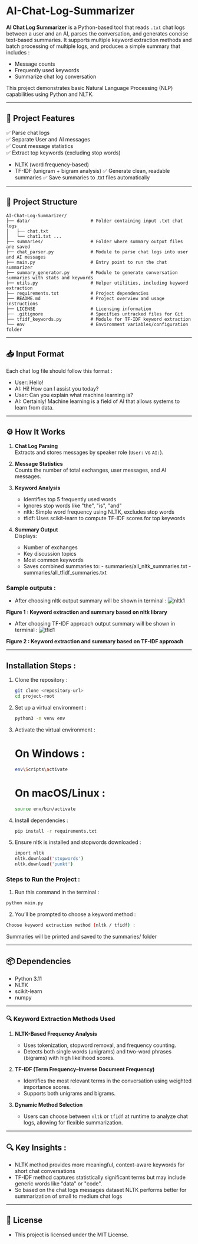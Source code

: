 # **AI-Chat-Log-Summarizer**

**AI Chat Log Summarizer** is a Python-based tool that reads `.txt` chat logs between a user and an AI, parses the conversation, and generates concise text-based summaries. It supports multiple keyword extraction methods and batch processing of multiple logs, and produces a simple summary that includes :

- Message counts
- Frequently used keywords
- Summarize chat log conversation

This project demonstrates basic Natural Language Processing (NLP) capabilities using Python and NLTK.

---

## 📌 **Project Features**

✅ Parse chat logs  
✅ Separate User and AI messages  
✅ Count message statistics  
✅ Extract top keywords (excluding stop words)  
   - NLTK (word frequency-based)
   - TF-IDF (unigram + bigram analysis)
✅ Generate clean, readable summaries
✅ Save summaries to .txt files automatically 

--- 

## 📂 **Project Structure**

```text
AI-Chat-Log-Summarizer/
├── data/                       # Folder containing input .txt chat logs
│   ├── chat.txt
│   └── chat1.txt ...
├── summaries/                  # Folder where summary output files are saved
├── chat_parser.py              # Module to parse chat logs into user and AI messages
├── main.py                     # Entry point to run the chat summarizer
├── summary_generator.py        # Module to generate conversation summaries with stats and keywords
├── utils.py                    # Helper utilities, including keyword extraction
├── requirements.txt            # Project dependencies
├── README.md                   # Project overview and usage instructions
├── LICENSE                     # Licensing information
├── .gitignore                  # Specifies untracked files for Git
├── tfidf_keywords.py           # Module for TF-IDF keyword extraction
└── env                         # Environment variables/configuration folder

```
---

## 📥 **Input Format**

Each chat log file should follow this format :

- User: Hello!
- AI: Hi! How can I assist you today?
- User: Can you explain what machine learning is?
- AI: Certainly! Machine learning is a field of AI that allows systems to learn from data.

---

## ⚙️ **How It Works**

1. **Chat Log Parsing**  
   Extracts and stores messages by speaker role (`User:` vs `AI:`).

2. **Message Statistics**  
   Counts the number of total exchanges, user messages, and AI messages.

3. **Keyword Analysis**  
   - Identifies top 5 frequently used words  
   - Ignores stop words like "the", "is", "and"
   - nltk: Simple word frequency using NLTK, excludes stop words 
   - tfidf: Uses scikit-learn to compute TF-IDF scores for top keywords

4. **Summary Output**  
   Displays:
   - Number of exchanges  
   - Key discussion topics  
   - Most common keywords
   - Saves combined summaries to:
         - summaries/all_nltk_summaries.txt 
         - summaries/all_tfidf_summaries.txt

### **Sample outputs :**
- After choosing nltk output summary will be shown in terminal :
![nltk1](https://github.com/user-attachments/assets/628db039-ff11-48ba-afca-9b860e9f188d)

**Figure 1 : Keyword extraction and summary based on nltk library**


- After choosing TF-IDF approach output summary will be shown in terminal :
![tfid1](https://github.com/user-attachments/assets/f3b831bf-9611-432b-a4e1-578dbdd7bdfe)

**Figure 2 : Keyword extraction and summary based on TF-IDF approach**

---

## **Installation Steps :**
1. Clone the repository :
   ```bash
   git clone <repository-url>
   cd project-root

2. Set up a virtual environment :
   ```bash
   python3 -m venv env

3. Activate the virtual environment :
   # On Windows :
   ```bash
   env\Scripts\activate
   ```
   # On macOS/Linux :
   ```bash
   source env/bin/activate
   ```

5. Install dependencies :
   ```bash
   pip install -r requirements.txt

6. Ensure nltk is installed and stopwords downloaded :
   ```bash
   import nltk
   nltk.download('stopwords')
   nltk.download('punkt')
   
### **Steps to Run the Project :**
   1. Run this command in the terminal :
   ```bash
   python main.py
   ```
   2. You’ll be prompted to choose a keyword method :
   ```bash
   Choose keyword extraction method (nltk / tfidf) :
   ```
Summaries will be printed and saved to the summaries/ folder

---

## 📦 **Dependencies**
   - Python 3.11 
   - NLTK 
   - scikit-learn
   - numpy

---

### 🔍 **Keyword Extraction Methods Used**

1. **NLTK-Based Frequency Analysis**  
   - Uses tokenization, stopword removal, and frequency counting.
   - Detects both single words (unigrams) and two-word phrases (bigrams) with high likelihood scores.

2. **TF-IDF (Term Frequency–Inverse Document Frequency)**  
   - Identifies the most relevant terms in the conversation using weighted importance scores.
   - Supports both unigrams and bigrams.

3. **Dynamic Method Selection**  
   - Users can choose between `nltk` or `tfidf` at runtime to analyze chat logs, allowing for flexible summarization.

---

## 🔍 **Key Insights :**
- NLTK method provides more meaningful, context-aware keywords for short chat conversations
- TF-IDF method captures statistically significant terms but may include generic words like "data" or "code".
- So based on the chat logs messages dataset NLTK performs better for summarization of small to medium chat logs

---

## 📝 **License**
- This project is licensed under the MIT License.

